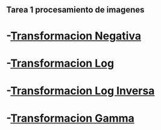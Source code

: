 ## Tarea 1 procesamiento de imagenes

# -[Transformacion Negativa](https://antonio832.github.io/projects/Tarea%201/Negativo)
# -[Transformacion Log](https://antonio832.github.io/projects/Tarea%201/Log)
# -[Transformacion Log Inversa](https://antonio832.github.io/projects/Tarea%201/LogInv)
# -[Transformacion Gamma](https://antonio832.github.io/projects/Tarea%201/Gamma)
